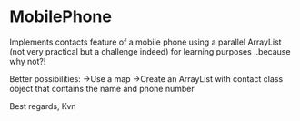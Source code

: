 # MobilePhone
Implements contacts feature of a mobile phone using a parallel ArrayList (not very practical but a challenge indeed) for learning purposes
..because why not?!

  Better possibilities:
  ->Use a map
  ->Create an ArrayList with contact class object that contains the name and phone number
  
  Best regards,
  Kvn
